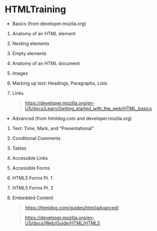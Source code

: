 # HTMLTraining

- Basics (from developer.mozila.org)

1. Anatomy of an HTML element
2. Nesting elements
3. Empty elements
4. Anatomy of an HTML document
5. Images
6. Marking up text: Headings, Paragraphs, Lists
7. Links

    > https://developer.mozilla.org/en-US/docs/Learn/Getting_started_with_the_web/HTML_basics

- Advanced (from htmldog.com and developer.mozila.org)

1. Text: Time, Mark, and “Presentational”
2. Conditional Comments
3. Tables
4. Accessible Links
5. Accessible Forms
6. HTML5 Forms Pt. 1
7. HTML5 Forms Pt. 2
8. Embedded Content

    > https://htmldog.com/guides/html/advanced/
    
    > https://developer.mozilla.org/en-US/docs/Web/Guide/HTML/HTML5
